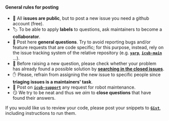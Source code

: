 
#### General rules for posting

- :memo: All **issues are public**, but to post a new issue you need a github account (free).
- 🏷 To be able to apply **labels** to questions, ask maintainers to become a **collaborator**.
- :thinking: Post here **general questions**. Try to avoid reporting bugs and/or feature requests that are code specific; for this purpose, instead, rely on the issue tracking system of the relative repository \(e.g. [**`yarp`**](https://github.com/robotology/yarp), [**`icub-main`**](https://github.com/robotology/icub-main) ...).
- :eyes: Before raising a new question, please check whether your problem has already found a possible solution by [**searching in the closed issues**](https://github.com/robotology/QA/issues?q=is%3Aissue+is%3Aclosed).
- :hand: Please, refrain from assigning the new issue to specific people since **triaging issues is a maintainers' task**.
- :nut_and_bolt: Post on [**`icub-support`**](https://github.com/robotology/icub-support) any request for robot maintenance.
- :smirk: We try to be neat and thus we _aim_ to **close questions** that have found their answers.

If you would like us to review your code, please post your snippets to [**`Gist`**](https://gist.github.com), including instructions to run them.
